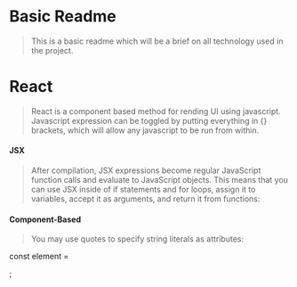 # Basic Readme

> This is a basic readme which will be a brief on all technology used in the project.

# React

> React is a component based method for rending UI using javascript. Javascript expression can be toggled by putting everything in {} brackets, which will allow any javascript to be run from within.

#### JSX

> After compilation, JSX expressions become regular JavaScript function calls and evaluate to JavaScript objects. This means that you can use JSX inside of if statements and for loops, assign it to variables, accept it as arguments, and return it from functions:

#### Component-Based

> You may use quotes to specify string literals as attributes:

const element = <div tabIndex="0"></div>;
